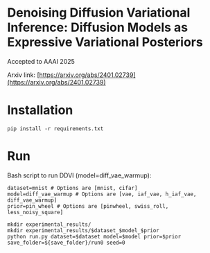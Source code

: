 # Denoising Diffusion Variational Inference: Diffusion Models as Expressive Variational Posteriors

Accepted to AAAI 2025

Arxiv link: [https://arxiv.org/abs/2401.02739](https://arxiv.org/abs/2401.02739)

# Installation
```
pip install -r requirements.txt
```

# Run

Bash script to run DDVI (model=diff_vae_warmup):
```
dataset=mnist # Options are [mnist, cifar]
model=diff_vae_warmup # Options are [vae, iaf_vae, h_iaf_vae, diff_vae_warmup]
prior=pin_wheel # Options are [pinwheel, swiss_roll, less_noisy_square]

mkdir experimental_results/
mkdir experimental_results/$dataset_$model_$prior
python run.py dataset=$dataset model=$model prior=$prior save_folder=${save_folder}/run0 seed=0
```